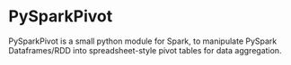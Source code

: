 # PySparkPivot
PySparkPivot is a small python module for Spark, to manipulate PySpark Dataframes/RDD into spreadsheet-style pivot tables for data aggregation.
